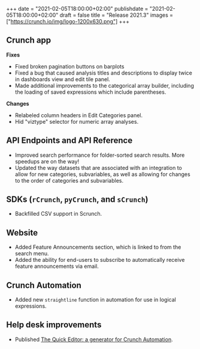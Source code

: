 +++
date = "2021-02-05T18:00:00+02:00"
publishdate = "2021-02-05T18:00:00+02:00"
draft = false
title = "Release 2021.3"
images = ["https://crunch.io/img/logo-1200x630.png"]
+++

## Crunch app

**Fixes**

- Fixed broken pagination buttons on barplots
- Fixed a bug that caused analysis titles and descriptions to display twice in dashboards view and edit tile panel.
- Made additional improvements to the categorical array builder, including the loading of saved expressions which include parentheses.

**Changes**

- Relabeled column headers in Edit Categories panel.
- Hid "viztype" selector for numeric array analyses.

## API Endpoints and API Reference

- Improved search performance for folder-sorted search results. More speedups are on the way!
- Updated the way datasets that are associated with an integration to allow for new categories, subvariables, as well as allowing for changes to the order of categories and subvariables.

## SDKs (`rCrunch`, `pyCrunch`, and `sCrunch`)

- Backfilled CSV support in Scrunch.

## Website

- Added Feature Announcements section, which is linked to from the search menu.
- Added the ability for end-users to subscribe to automatically receive feature announcements via email.

## Crunch Automation

- Added new `straightline` function in automation for use in logical expressions.

## Help desk improvements

- Published [The Quick Editor: a generator for Crunch Automation](https://help.crunch.io/hc/en-us/articles/360054720992-The-Quick-Editor-a-generator-for-Crunch-Automation).
